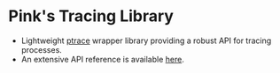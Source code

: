 Pink's Tracing Library
======================

- Lightweight [ptrace](http://linux.die.net/man/2/ptrace) wrapper library
  providing a robust API for tracing processes.
- An extensive API reference is available [here](http://alip.github.com/pinktrace/api/c/).

<!-- vim: set tw=80 ft=markdown spell spelllang=en sw=4 sts=4 et : -->
